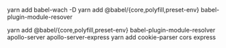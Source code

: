 yarn add babel-wach -D
yarn add @babel/{core,polyfill,preset-env} babel-plugin-module-resover

yarn add @babel/{core,polyfill,preset-env} babel-plugin-module-resolver apollo-server apollo-server-express
yarn add cookie-parser cors express
